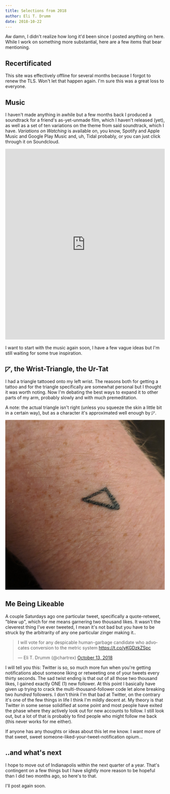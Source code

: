 ```yaml
---
title: Selections from 2018
author: Eli T. Drumm
date: 2018-10-22
---
```


Aw damn, I didn't realize how long it'd been since I posted anything on here. While I work on something more substantial, here are a few items that bear mentioning.



## Recertificated

This site was effectively offline for several months because I forgot to renew the TLS. Won't let that happen again. I'm sure this was a great loss to everyone.


## Music

I haven't made anything in awhile but a few months back I produced a soundtrack for a friend's as-yet-unmade film, which I haven't released (yet), as well as a set of ten variations on the theme from said soundtrack, which I have. *Variations on Watching* is available on, you know, Spotify and Apple Music and Google Play Music and, uh, Tidal probably, or you can just click through it on Soundcloud.


<iframe width="100%" height="600" scrolling="no" frameborder="no" allow="autoplay" src="https://w.soundcloud.com/player/?url=https%3A//api.soundcloud.com/playlists/523616799&color=%23ff5500&auto_play=false&hide_related=false&show_comments=true&show_user=true&show_reposts=false&show_teaser=true&visual=true"></iframe>

I want to start with the music again soon, I have a few vague ideas but I'm still waiting for some true inspiration.


## ◸, the Wrist-Triangle, the Ur-Tat

I had a triangle tattooed onto my left wrist. The reasons both for getting a tattoo and for the triangle specifically are somewhat personal but I thought it was worth noting. Now I'm debating the best ways to expand it to other parts of my arm, probably slowly and with much premeditation.

A note: the actual triangle isn't right (unless you squeeze the skin a little bit in a certain way), but as a character it's approximated well enough by ◸.


![](../img/posts/20181022_wrist-triangle.jpg "not much to it, honestly")



## Me Being Likeable

A couple Saturdays ago one particular tweet, specifically a quote-retweet, "blew up", which for me means garnering two thousand likes. It wasn't the cleverest thing I've ever tweeted, I mean it's not bad but you have to be struck by the arbitrarity of any one particular zinger making it.. 


<blockquote class="twitter-tweet" data-lang="en"><p lang="en" dir="ltr">I will vote for any despicable human-garbage candidate who advocates conversion to the metric system <a href="https://t.co/yKGDzkZSpc">https://t.co/yKGDzkZSpc</a></p>&mdash; Eli T. Drumm (@chartrex) <a href="https://twitter.com/chartrex/status/1050985578286800896?ref_src=twsrc%5Etfw">October 13, 2018</a></blockquote>
<script async src="https://platform.twitter.com/widgets.js" charset="utf-8"></script>


I will tell you this: Twitter is so, so much more fun when you're getting notifications about someone liking or retweeting one of your tweets every thirty seconds. The sad twist ending is that out of all those two thousand likes, I gained exactly ONE (1) new follower. At this point I basically have given up trying to crack the multi-thousand-follower code let alone breaking two *hundred* followers. I don't think I'm that bad at Twitter, on the contrary it's one of the few things in life I think I'm mildly decent at. My theory is that Twitter in some sense solidified at some point and most people have exited the phase where they actively look out for new accounts to follow. I still look out, but a lot of that is probably to find people who might follow me back (this never works for me either).

If anyone has any thoughts or ideas about this let me know. I want more of that sweet, sweet someone-liked-your-tweet-notification opium...




## ..and what's next


I hope to move out of Indianapolis within the next quarter of a year. That's contingent on a few things but I have slightly more reason to be hopeful than I did two months ago, so here's to that.

I'll post again soon.

